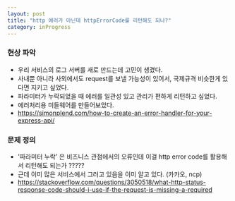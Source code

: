 ```yaml
---
layout: post
title: "http 에러가 아닌데 httpErrorCode를 리턴해도 되나?"
category: inProgress
---
```


### 현상 파악
- 우리 서비스의 로그 서버를 새로 만드는데 고민이 생겼다.
- 사내뿐 아니라 사외에서도 request를 보낼 가능성이 있어서, 국제규격 비슷한게 있다면 지키고 싶었다.
- 파라미터가 누락되었을 때 에러를 일관성 있고 관리가 편하게 리턴하고 싶었다.
- 에러처리용 미들웨어를 만들어보았다.
- https://simonplend.com/how-to-create-an-error-handler-for-your-express-api/

### 문제 정의
- '파라미터 누락' 은 비즈니스 관점에서의 오류인데 이걸 http error code를 활용해서 리턴해도 되는가 ?????
- 근데 이미 많은 서비스에서 그러고 있음을 이미 알고 있다. (카카오, ncp)
- https://stackoverflow.com/questions/3050518/what-http-status-response-code-should-i-use-if-the-request-is-missing-a-required